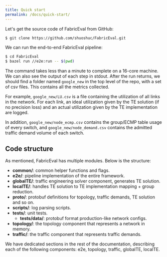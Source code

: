 ```yaml
---
title: Quick start
permalink: /docs/quick-start/
---
```


Let's get the source code of FabricEval from GitHub:
```bash
$ git clone https://github.com/shuoshuc/FabricEval.git
```

We can run the end-to-end FabricEval pipeline:
```bash
$ cd FabricEval
$ bazel run //e2e:run -- $(pwd)
```

The command takes less than a minute to complete on a 16-core machine.
We can also see the output of each step in stdout. After the run returns, we
should find a folder named `google_new` in the top level of the repo,
with a set of csv files. This contains all the metrics collected.

For example, `google_new/LU.csv` is a file containing the utilization of all links
in the network. For each link, an ideal utilization given by the TE solution (if no precision loss)
and an actual utilization given by the TE implementation are logged.

In addition, `google_new/node_ecmp.csv` contains the group/ECMP table usage of
every switch, and `google_new/node_demand.csv` contains the admitted traffic demand volume
of each switch.

## Code structure
As mentioned, FabricEval has multiple modules. Below is the structure:
* **common/**: common helper functions and flags.
* **e2e/**: pipeline implementation of the entire framework.
* **globalTE/**: traffic engineering solver component, generates TE solution.
* **localTE/**: handles TE solution to TE implementation mapping + group reduction.
* **proto/**: protobuf definitions for topology, traffic demands, TE solution and so on.
* **scripts/**: log parsing scripts.
* **tests/**: unit tests.
  * **tests/data/**: protobuf format production-like network configs.
* **topology/**: the topology component that represents a network in memory.
* **traffic/**: the traffic component that represents traffic demands.

We have dedicated sections in the rest of the documentation, describing each of
the following components: e2e, topology, traffic, globalTE, localTE.
